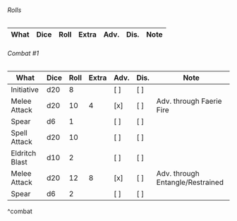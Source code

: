 ###### Rolls
| What | Dice | Roll | Extra | Adv. | Dis. | Note |
| ---- | ---- | ---- | ----- | ---- | ---- | ---- |

###### Combat #1
| What           | Dice | Roll | Extra | Adv. | Dis. | Note                             |
| -------------- | ---- | ---- | ----- | ---- | ---- | -------------------------------- |
| Initiative     | d20  | 8    |       | [ ]  | [ ]  |                                  |
| Melee Attack   | d20  | 10   | 4     | [x]  | [ ]  | Adv. through Faerie Fire         |
| Spear          | d6   | 1    |       | [ ]  | [ ]  |                                  |
| Spell Attack   | d20  | 10   |       | [ ]  | [ ]  |                                  |
| Eldritch Blast | d10  | 2    |       | [ ]  | [ ]  |                                  |
| Melee Attack   | d20  | 12   | 8     | [x]  | [ ]  | Adv. through Entangle/Restrained |
| Spear          | d6   | 2    |       | [ ]  | [ ]  |                                  |
^combat